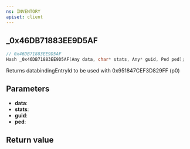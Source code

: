 ```yaml
---
ns: INVENTORY
apiset: client
---
```

## _0x46DB71883EE9D5AF

```c
// 0x46DB71883EE9D5AF
Hash _0x46DB71883EE9D5AF(Any data, char* stats, Any* guid, Ped ped);
```

Returns databindingEntryId to be used with 0x951847CEF3D829FF (p0)

## Parameters
* **data**:
* **stats**:
* **guid**:
* **ped**:

## Return value